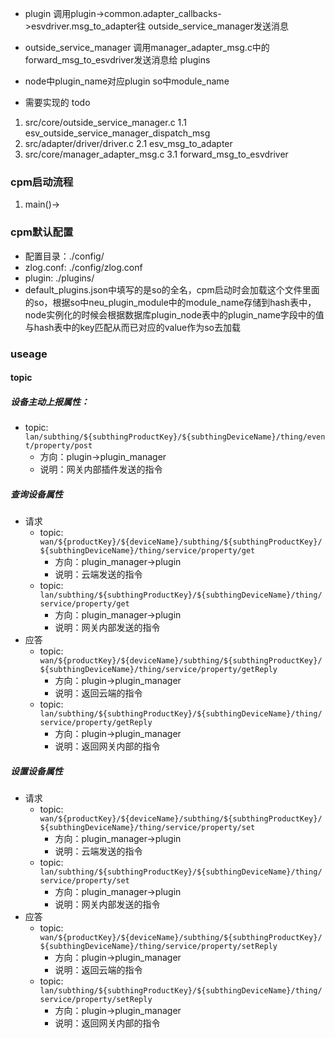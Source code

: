 - plugin 调用plugin->common.adapter_callbacks->esvdriver.msg_to_adapter往 outside_service_manager发送消息
- outside_service_manager 调用manager_adapter_msg.c中的forward_msg_to_esvdriver发送消息给 plugins
- node中plugin_name对应plugin so中module_name

- 需要实现的 todo
1. src/core/outside_service_manager.c
1.1 esv_outside_service_manager_dispatch_msg 
2. src/adapter/driver/driver.c
2.1 esv_msg_to_adapter
3. src/core/manager_adapter_msg.c
3.1 forward_msg_to_esvdriver

### cpm启动流程
1. main()->

### cpm默认配置
- 配置目录：./config/
- zlog.conf: ./config/zlog.conf
- plugin: ./plugins/
- default_plugins.json中填写的是so的全名，cpm启动时会加载这个文件里面的so，根据so中neu_plugin_module中的module_name存储到hash表中，node实例化的时候会根据数据库plugin_node表中的plugin_name字段中的值与hash表中的key匹配从而已对应的value作为so去加载

### useage
#### topic
##### 设备主动上报属性：
  - topic: `lan/subthing/${subthingProductKey}/${subthingDeviceName}/thing/event/property/post`
     - 方向：plugin->plugin_manager
     - 说明：网关内部插件发送的指令
##### 查询设备属性
  - 请求
    -  topic: `wan/${productKey}/${deviceName}/subthing/${subthingProductKey}/${subthingDeviceName}/thing/service/property/get`
        - 方向：plugin_manager->plugin
        - 说明：云端发送的指令
    - topic: `lan/subthing/${subthingProductKey}/${subthingDeviceName}/thing/service/property/get`
       - 方向：plugin_manager->plugin
       - 说明：网关内部发送的指令
  - 应答
    -  topic: `wan/${productKey}/${deviceName}/subthing/${subthingProductKey}/${subthingDeviceName}/thing/service/property/getReply`
        - 方向：plugin->plugin_manager
        - 说明：返回云端的指令
    - topic: `lan/subthing/${subthingProductKey}/${subthingDeviceName}/thing/service/property/getReply`
       - 方向：plugin->plugin_manager
       - 说明：返回网关内部的指令
##### 设置设备属性
  - 请求
    -  topic: `wan/${productKey}/${deviceName}/subthing/${subthingProductKey}/${subthingDeviceName}/thing/service/property/set`
        - 方向：plugin_manager->plugin
        - 说明：云端发送的指令
    - topic: `lan/subthing/${subthingProductKey}/${subthingDeviceName}/thing/service/property/set`
       - 方向：plugin_manager->plugin
       - 说明：网关内部发送的指令
  - 应答
    -  topic: `wan/${productKey}/${deviceName}/subthing/${subthingProductKey}/${subthingDeviceName}/thing/service/property/setReply`
        - 方向：plugin->plugin_manager
        - 说明：返回云端的指令
    - topic: `lan/subthing/${subthingProductKey}/${subthingDeviceName}/thing/service/property/setReply`
       - 方向：plugin->plugin_manager
       - 说明：返回网关内部的指令